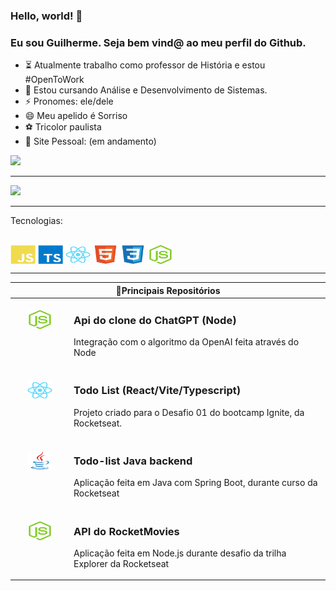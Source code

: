 ### Hello, world! 👋 
### Eu sou Guilherme. Seja bem vind@ ao meu perfil do Github. 

- ⏳ Atualmente trabalho como professor de História e estou #OpenToWork
- 🌱 Estou cursando Análise e Desenvolvimento de Sistemas.
- ⚡ Pronomes: ele/dele
- 😄 Meu apelido é Sorriso
- ⚽ Tricolor paulista
- 💾 Site Pessoal: (em andamento)


<div> 
  <a href="https://www.linkedin.com/in/guitotti" target="_blank"><img src="https://img.shields.io/badge/-LinkedIn-%230077B5?style=for-the-badge&logo=linkedin&logoColor=white" target="_blank"></a> 
</div>

***

<div>
  <img height="180em" src="https://github-readme-stats.vercel.app/api?username=anuraghazra&show_icons=true&theme=radical"/>
</div>


***

Tecnologias:
<div style="display: inline_block"><br>
  <img align="center" alt="Js" height="30" width="40" src="https://raw.githubusercontent.com/devicons/devicon/master/icons/javascript/javascript-plain.svg">
  <img align="center" alt="Ts" height="30" width="40" src="https://raw.githubusercontent.com/devicons/devicon/master/icons/typescript/typescript-plain.svg">
  <img align="center" alt="React" height="30" width="40" src="https://raw.githubusercontent.com/devicons/devicon/master/icons/react/react-original.svg">
  <img align="center" alt="HTML" height="30" width="40" src="https://raw.githubusercontent.com/devicons/devicon/master/icons/html5/html5-original.svg">
  <img align="center" alt="CSS" height="30" width="40" src="https://raw.githubusercontent.com/devicons/devicon/master/icons/css3/css3-original.svg">
  <img align="center" alt="CSS" height="30" width="40" src="https://raw.githubusercontent.com/devicons/devicon/master/icons/nodejs/nodejs-original.svg">
</div>
  
***

<table>
  <thead>
    <tr>
      <th colspan="2" width="2000">📌Principais Repositórios</th>
    </tr>
  </thead>
  <tbody>
    <tr>
      <td align="center" valign="top" width="80"><br />
	<a href="https://github.com/guitotti/node-chatgpt-api">
          <img align="center" alt="CSS" height="30" width="40" src="https://raw.githubusercontent.com/devicons/devicon/master/icons/nodejs/nodejs-original.svg">
        </a>
      </td>
      <td valign="top">
	<h3>Api do clone do ChatGPT (Node)</h3>
	<p>Integração com o algoritmo da OpenAI feita através do Node</p>
      </td>
    </tr>
     <tr>
      <td align="center" valign="top" width="80"><br />
	<a href="https://github.com/guitotti/react-todo-list">
          <img align="center" alt="CSS" height="30" width="40" src="https://raw.githubusercontent.com/devicons/devicon/master/icons/react/react-original.svg">
        </a>
      </td>
      <td valign="top">
	<h3>Todo List (React/Vite/Typescript)</h3>
	<p>Projeto criado para o Desafio 01 do bootcamp Ignite, da Rocketseat.</p>
      </td>
    </tr>
    <tr>
      <td align="center" valign="top" width="80"><br />
	<a href="https://github.com/guitotti/Java-todo-list">
          <img align="center" alt="CSS" height="30" width="40" src="https://raw.githubusercontent.com/devicons/devicon/master/icons/java/java-original.svg">
        </a>
      </td>
      <td valign="top">
	<h3>Todo-list Java backend</h3>
	<p>Aplicação feita em Java com Spring Boot, durante curso da Rocketseat</p>
      </td>
    </tr>
    <tr>
      <td align="center" valign="top" width="80"><br />
	<a href="https://github.com/guitotti/rocketmovies-backend">
          <img align="center" alt="CSS" height="30" width="40" src="https://raw.githubusercontent.com/devicons/devicon/master/icons/nodejs/nodejs-original.svg">
        </a>
      </td>
      <td valign="top">
	<h3>API do RocketMovies</h3>
	<p>Aplicação feita em Node.js durante desafio da trilha Explorer da Rocketseat</p>
      </td>
    </tr>
  </tbody>
</table>
